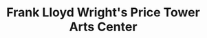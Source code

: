 ---
layout: repo
title: "Frank Lloyd Wright's Price Tower Arts Center"
id: 24191
permalink: repos/24191/
---